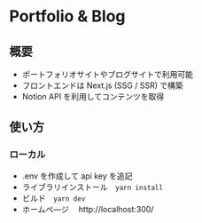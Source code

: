 # Portfolio & Blog

## 概要

-   ポートフォリオサイトやブログサイトで利用可能
-   フロントエンドは Next.js (SSG / SSR) で構築
-   Notion API を利用してコンテンツを取得

## 使い方

### ローカル

-   .env を作成して api key を追記
-   ライブラリインストール　`yarn install`
-   ビルド　`yarn dev`
-   ホームぺ―ジ　 http://localhost:300/
